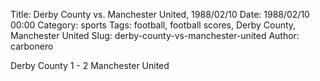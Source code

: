 Title: Derby County vs. Manchester United, 1988/02/10
Date: 1988/02/10 00:00
Category: sports
Tags: football, football scores, Derby County, Manchester United
Slug: derby-county-vs-manchester-united
Author: carbonero


Derby County 1 - 2 Manchester United
